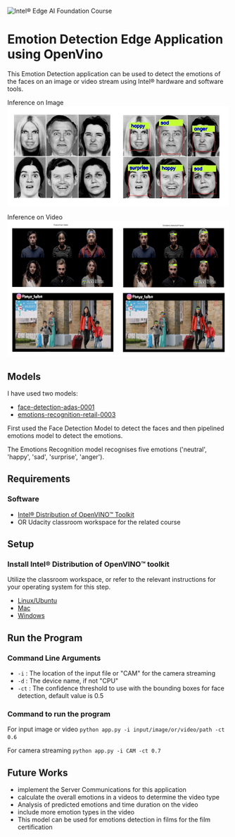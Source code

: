![Intel® Edge AI Foundation Course](https://img.shields.io/badge/Udacity-Intel%C2%AE%20Edge%20AI%20Foundation%20Course-blue?logo=Udacity&color=33bbff&style=flat)

[image1]: ./imgs/Output_emotions_img.jpg "Inference on Image"
[image2]: ./imgs/Output_emotions_video.jpg "Inference on Videos"

# Emotion Detection Edge Application using OpenVino

This Emotion Detection application can be used to detect the emotions of the faces on an image or video stream using Intel® hardware and software tools.

Inference on Image
![Inference on Image][image1]

Inference on Video
![Inference on Video][image2]

## Models

I have used two models:
 - [face-detection-adas-0001](https://docs.openvinotoolkit.org/2019_R1/_face_detection_adas_0001_description_face_detection_adas_0001.html)
 - [emotions-recognition-retail-0003](https://docs.openvinotoolkit.org/2019_R1/_emotions_recognition_retail_0003_description_emotions_recognition_retail_0003.html)

First used the Face Detection Model to detect the faces and then pipelined emotions model to detect the emotions.

The Emotions Recognition model recognises five emotions ('neutral', 'happy', 'sad', 'surprise', 'anger').

## Requirements

### Software

*  [Intel® Distribution of OpenVINO™ Toolkit](https://software.intel.com/en-us/openvino-toolkit/choose-download?)
*  OR Udacity classroom workspace for the related course

## Setup

### Install Intel® Distribution of OpenVINO™ toolkit

Utilize the classroom workspace, or refer to the relevant instructions for your operating system for this step.

- [Linux/Ubuntu](https://docs.openvinotoolkit.org/latest/_docs_install_guides_installing_openvino_linux.html)
- [Mac](https://docs.openvinotoolkit.org/latest/_docs_install_guides_installing_openvino_macos.html)
- [Windows](https://docs.openvinotoolkit.org/latest/_docs_install_guides_installing_openvino_windows.html)

## Run the Program 

### Command Line Arguments

 - `-i`  : The location of the input file or "CAM" for the camera streaming
 - `-d`  : The device name, if not "CPU"
 - `-ct` : The confidence threshold to use with the bounding boxes for face detection, default value is 0.5
 
### Command to run the program
 For input image or video 
 ```python app.py -i input/image/or/video/path -ct 0.6```
 
 For camera streaming
 ```python app.py -i CAM -ct 0.7```
 
 ## Future Works 
 - implement the Server Communications for this application
 - calculate the overall emotions in a videos to determine the video type
 - Analysis of predicted emotions and time duration on the video
 - include more emotion types in the video
 - This model can be used for emotions detection in films for the film certification